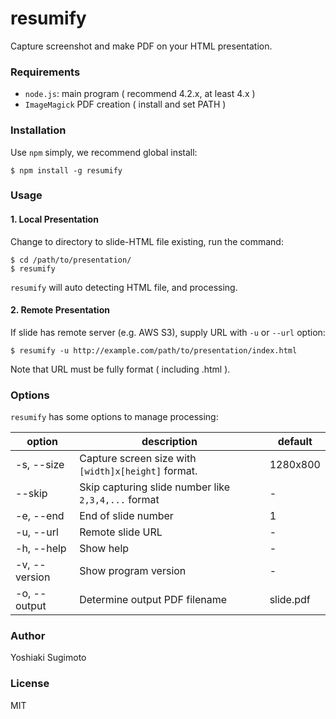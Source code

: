 # resumify

Capture screenshot and make PDF on your HTML presentation.

### Requirements

- `node.js`: main program  ( recommend 4.2.x, at least 4.x )
- `ImageMagick` PDF creation ( install and set PATH )

### Installation

Use `npm` simply, we recommend global install:

```
$ npm install -g resumify
```

### Usage

#### 1. Local Presentation

Change to directory to slide-HTML file existing, run the command:

```
$ cd /path/to/presentation/
$ resumify
```

`resumify` will auto detecting HTML file, and processing.

#### 2. Remote Presentation

If slide has remote server (e.g. AWS S3), supply URL with `-u` or `--url` option:

```
$ resumify -u http://example.com/path/to/presentation/index.html
```

Note that URL must be fully format ( including .html ).

### Options

`resumify` has some options to manage processing:

| option        | description                                         | default   |
|---------------|-----------------------------------------------------|-----------|
| -s, --size    | Capture screen size with `[width]x[height]` format. | 1280x800  |
| --skip        | Skip capturing slide number like `2,3,4,...` format | -         |
| -e, --end     | End of slide number                                 | 1         |
| -u, --url     | Remote slide URL                                    | -         |
| -h, --help    | Show help                                           | -         |
| -v, --version | Show program version                                | -         |
| -o, --output  | Determine output PDF filename                       | slide.pdf |

### Author

Yoshiaki Sugimoto

### License

MIT
